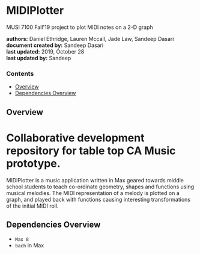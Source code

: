 # MIDIPlotter
MUSI 7100 Fall'19 project to plot MIDI notes on a 2-D graph

**authors:** Daniel Ethridge, Lauren Mccall, Jade Law, Sandeep Dasari  
**document created by:** Sandeep Dasari     
**last updated:** 2019, October 28  
**last updated by:** Sandeep

### Contents
* [Overview](#overview)
* [Dependencies Overview](#dependencies)

## <a name="overview">Overview</a> 

# Collaborative development repository for table top CA Music prototype.

MIDIPlotter is a music application written in Max geared towards middle school students to teach co-ordinate geometry, shapes and functions using musical melodies.
The MIDI representation of a melody is plotted on a graph, and played back with functions causing interesting transformations of the initial MIDI roll.


## <a name="dependencies">Dependencies Overview</a>
* `Max 8`
* `bach` in Max

